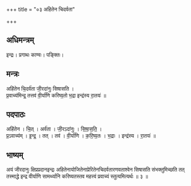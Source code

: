 +++
title = "०३ अहितेन चिदर्वता"

+++
## अधिमन्त्रम्
इन्द्रः। प्रगाथः काण्वः। पङ्क्तिः।

## मन्त्रः
अहि॑तेन चि॒दर्व॑ता जी॒रदा॑नुः सिषासति ।  
प्र॒वाच्य॑मिन्द्र॒ तत्तव॑ वी॒र्या॑णि करिष्य॒तो भ॒द्रा इन्द्र॑स्य रा॒तयः॑ ॥

## पदपाठः
अहि॑तेन । चि॒त् । अर्व॑ता । जी॒रऽदा॑नुः । सि॒षा॒स॒ति॒ ।  
प्र॒ऽवाच्य॑म् । इ॒न्द्र॒ । तत् । तव॑ । वी॒र्या॑णि । क॒रि॒ष्य॒तः । भ॒द्राः । इन्द्र॑स्य । रा॒तयः॑ ॥

## भाष्यम्
अयं जीरदानुः क्षिप्रप्रदानइन्द्रः अहितेनायोजितेनाप्रेरितेनचिदर्वतारणवताश्वेन सिषासति संभक्तुमिच्छति तत् तस्माद्धे इन्द्र वीर्याणि सामर्थ्यानि करिष्यतस्तव महत्त्वं प्रवाच्यं स्तुत्यमित्यर्थः ॥ ३ ॥